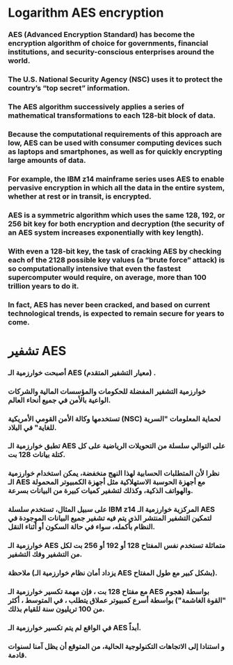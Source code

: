 # Logarithm AES encryption
### AES (Advanced Encryption Standard) has become the encryption algorithm of choice for governments, financial institutions, and security-conscious enterprises around the world.
### The U.S. National Security Agency (NSC) uses it to protect the country’s “top secret” information.

### The AES algorithm successively applies a series of mathematical transformations to each 128-bit block of data.
### Because the computational requirements of this approach are low, AES can be used with consumer computing devices such as laptops and smartphones, as well as for quickly encrypting large amounts of data.
### For example, the IBM z14 mainframe series uses AES to enable pervasive encryption in which all the data in the entire system, whether at rest or in transit, is encrypted.

### AES is a symmetric algorithm which uses the same 128, 192, or 256 bit key for both encryption and decryption (the security of an AES system increases exponentially with key length).
### With even a 128-bit key, the task of cracking AES by checking each of the 2128 possible key values (a “brute force” attack) is so computationally intensive that even the fastest supercomputer would require, on average, more than 100 trillion years to do it.
### In fact, AES has never been cracked, and based on current technological trends, is expected to remain secure for years to come.


# تشفير AES
### أصبحت خوارزمية الـ AES (معيار التشفير المتقدم) .
### خوارزمية التشفير المفضلة للحكومات والمؤسسات المالية والشركات الواعية بالأمن في جميع أنحاء العالم.
### تستخدمها وكالة الأمن القومي الأمريكية (NSC) لحماية المعلومات "السرية للغاية" في البلاد.
### تطبق خوارزمية الـ AES على التوالي سلسلة من التحويلات الرياضية على كل كتلة بيانات 128 بت.
### نظرا لأن المتطلبات الحسابية لهذا النهج منخفضة، يمكن استخدام خوارزمية الـ AES مع أجهزة الحوسبة الاستهلاكية مثل أجهزة الكمبيوتر المحمولة والهواتف الذكية، وكذلك لتشفير كميات كبيرة من البيانات بسرعة.
### على سبيل المثال، تستخدم سلسلة IBM z14 المركزية خوارزمية الـ AES لتمكين التشفير المنتشر الذي يتم فيه تشفير جميع البيانات الموجودة في النظام بأكمله، سواء في حالة السكون أو أثناء النقل.

### خوارزمية الـ AES متماثلة تستخدم نفس المفتاح 128 أو 192 أو 256 بت لكل من التشفير وفك التشفير.
### ملاحظة (يزداد أمان نظام خوارزمية الـ AES بشكل كبير مع طول المفتاح).
### مع مفتاح 128 بت ، فإن مهمة تكسير خوارزمية الـ AES بواسطة (هجوم "القوة الغاشمة") بواسطة أسرع كمبيوتر عملاق يتطلب ، في المتوسط ، أكثر من 100 تريليون سنة للقيام بذلك.
### في الواقع لم يتم تكسير خوارزمية الـ AES أبداً.
### و استنادا إلى الاتجاهات التكنولوجية الحالية، من المتوقع أن يظل آمنا لسنوات قادمة.
